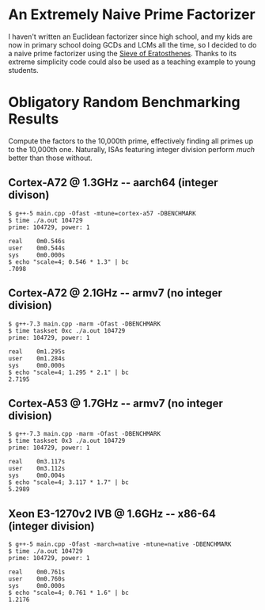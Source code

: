 An Extremely Naive Prime Factorizer
===================================

I haven't written an Euclidean factorizer since high school, and my kids are now in primary school doing GCDs and LCMs all the time, so I decided to do a naive prime factorizer using the [Sieve of Eratosthenes](https://en.wikipedia.org/wiki/Sieve_of_Eratosthenes). Thanks to its extreme simplicity code could also be used as a teaching example to young students.

Obligatory Random Benchmarking Results
======================================

Compute the factors to the 10,000th prime, effectively finding all primes up to the 10,000th one. Naturally, ISAs featuring integer division perform *much* better than those without.


Cortex-A72 @ 1.3GHz -- aarch64 (integer divison)
------------------------------------------------

```
$ g++-5 main.cpp -Ofast -mtune=cortex-a57 -DBENCHMARK
$ time ./a.out 104729 
prime: 104729, power: 1

real    0m0.546s
user    0m0.544s
sys     0m0.000s
$ echo "scale=4; 0.546 * 1.3" | bc
.7098
```

Cortex-A72 @ 2.1GHz -- armv7 (no integer division)
--------------------------------------------------

```
$ g++-7.3 main.cpp -marm -Ofast -DBENCHMARK
$ time taskset 0xc ./a.out 104729
prime: 104729, power: 1

real    0m1.295s
user    0m1.284s
sys     0m0.000s
$ echo "scale=4; 1.295 * 2.1" | bc
2.7195
```

Cortex-A53 @ 1.7GHz -- armv7 (no integer division)
--------------------------------------------------

```
$ g++-7.3 main.cpp -marm -Ofast -DBENCHMARK
$ time taskset 0x3 ./a.out 104729
prime: 104729, power: 1

real    0m3.117s
user    0m3.112s
sys     0m0.004s
$ echo "scale=4; 3.117 * 1.7" | bc
5.2989
```

Xeon E3-1270v2 IVB @ 1.6GHz -- x86-64 (integer division)
--------------------------------------------------------

```
$ g++-5 main.cpp -Ofast -march=native -mtune=native -DBENCHMARK
$ time ./a.out 104729
prime: 104729, power: 1

real    0m0.761s
user    0m0.760s
sys     0m0.000s
$ echo "scale=4; 0.761 * 1.6" | bc
1.2176
```
